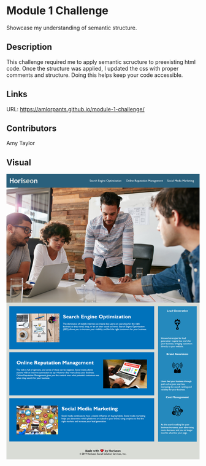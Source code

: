 # Module 1 Challenge

Showcase my understanding of semantic structure.

## Description

This challenge required me to apply semantic scructure to preexisting html code. Once the structure was applied, I updated the css with proper comments and structure. Doing this helps keep your code accessible.

## Links

URL: https://amlorpants.github.io/module-1-challenge/

## Contributors

Amy Taylor

## Visual

![](2023-05-04-18-47-18.png)
